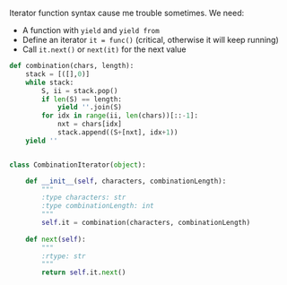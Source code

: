 Iterator function syntax cause me trouble sometimes. We need:
+ A function with `yield` and `yield from`
+ Define an iterator `it = func()` (critical, otherwise it will keep running)
+ Call `it.next()` or `next(it)` for the next value

```python
def combination(chars, length):
    stack = [([],0)]
    while stack:
        S, ii = stack.pop()
        if len(S) == length: 
            yield ''.join(S)
        for idx in range(ii, len(chars))[::-1]:
            nxt = chars[idx]
            stack.append((S+[nxt], idx+1))
    yield ''


class CombinationIterator(object):

    def __init__(self, characters, combinationLength):
        """
        :type characters: str
        :type combinationLength: int
        """
        self.it = combination(characters, combinationLength)
    
    def next(self):
        """
        :rtype: str
        """
        return self.it.next()
```
